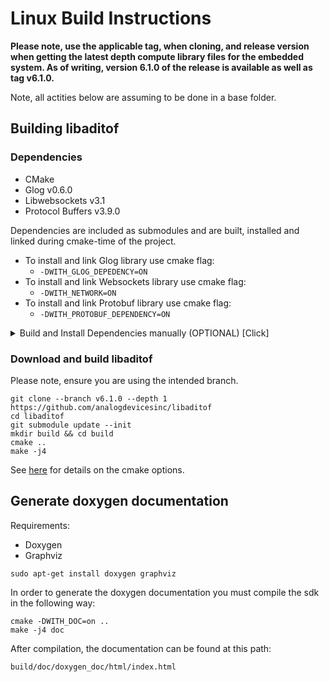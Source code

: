 # Linux Build Instructions

**Please note, use the applicable tag, when cloning, and release version when getting the latest depth compute library files for the embedded system. As of writing, version 6.1.0 of the release is available as well as tag v6.1.0.**

Note, all actities below are assuming to be done in a base folder.

## Building libaditof

### Dependencies

* CMake
* Glog v0.6.0
* Libwebsockets v3.1
* Protocol Buffers v3.9.0


Dependencies are included as submodules and are built, installed and linked during cmake-time of the project.

* To install and link Glog library use cmake flag:
  - ```-DWITH_GLOG_DEPEDENCY=ON```
* To install and link Websockets library use cmake flag:
  - ```-DWITH_NETWORK=ON```
* To install and link Protobuf library use cmake flag:
  - ```-DWITH_PROTOBUF_DEPENDENCY=ON```

<details>
  <summary>Build and Install Dependencies manually (OPTIONAL) [Click]</summary>

  * Glog:
  ```console
  pushd .
  git clone --branch v0.6.0 --depth 1 https://github.com/google/glog
  cd glog
  mkdir build_0_6_0 && cd build_0_6_0
  cmake -DWITH_GFLAGS=off -DCMAKE_INSTALL_PREFIX=/opt/glog ..
  sudo cmake --build . --target install
  popd
  ```

  * Libwebsockets (OPTIONAL, only if not using submodules):
  ```console
  pushd .
  git clone --branch v3.1-stable --depth 1 https://github.com/warmcat/libwebsockets
  cd libwebsockets
  mkdir build_3_1 && cd build_3_1
  cmake -DLWS_WITH_SSL=OFF -DLWS_STATIC_PIC=ON -DCMAKE_INSTALL_PREFIX=/opt/websockets ..
  sudo cmake --build . --target install
  popd
  ```

  * Protobuf (OPTIONAL, only if not using submodules):
  ```console
  pushd .
  git clone --branch v3.9.0 --depth 1 https://github.com/protocolbuffers/protobuf
  cd protobuf
  mkdir build_3_9_0 && cd build_3_9_0
  cmake -Dprotobuf_BUILD_TESTS=OFF -DCMAKE_POSITION_INDEPENDENT_CODE=ON -DCMAKE_INSTALL_PREFIX=/opt/protobuf ../cmake
  sudo cmake --build . --target install
  cd ../..
  popd
  ```

  If you do not use the submodules and have installed the dependencied (Protobuf, Libwebsockets) manually, run the following export command:
```console
export CMAKE_PREFIX_PATH="/opt/glog;/opt/protobuf;/opt/websockets"
```

</details>


### Download and build libaditof

Please note, ensure you are using the intended branch.

```console
git clone --branch v6.1.0 --depth 1 https://github.com/analogdevicesinc/libaditof
cd libaditof
git submodule update --init
mkdir build && cd build
cmake ..
make -j4
```

See [here](../../cmake/readme.md) for details on the cmake options.

## Generate doxygen documentation

Requirements:
* Doxygen
* Graphviz

```console
sudo apt-get install doxygen graphviz
```

In order to generate the doxygen documentation you must compile the sdk in the following way:
```console
cmake -DWITH_DOC=on ..
make -j4 doc
```
After compilation, the documentation can be found at this path:
```console
build/doc/doxygen_doc/html/index.html
```
